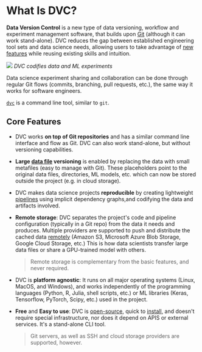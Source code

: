 # What Is DVC?

**Data Version Control** is a new type of data versioning, workflow and
experiment management software, that builds upon [Git](https://git-scm.com/)
(although it can work stand-alone). DVC reduces the gap between established
engineering tool sets and data science needs, allowing users to take advantage
of [new features](#core-features) while reusing existing skills and intuition.

![](/img/reproducibility.png) _DVC codifies data and ML experiments_

Data science experiment sharing and collaboration can be done through regular
Git flows (commits, branching, pull requests, etc.), the same way it works for
software engineers.

[`dvc`](/doc/command-reference) is a command line tool, similar to `git`.

## Core Features

- DVC works **on top of Git repositories** and has a similar command line
  interface and flow as Git. DVC can also work stand-alone, but without
  versioning capabilities.

- **Large [data file](/doc/user-guide/basic-concepts#data-files) versioning** is
  enabled by replacing the data with small metafiles (easy to manage with Git).
  These placeholders point to the original data files, directories, ML models,
  etc. which can now be stored outside the project (e.g. in cloud storage).

- DVC makes data science projects **reproducible** by creating lightweight
  [pipelines](/doc/user-guide/basic-concepts#data-pipelines) using implicit
  dependency graphs,and codifying the data and artifacts involved.

- **Remote storage**: DVC separates the project's code and pipeline
  configuration (typically in a Git repo) from the data it needs and produces.
  Multiple providers are supported to push and distribute the cached data
  [remotely](/doc/command-reference/remote) (Amazon S3, Microsoft Azure Blob
  Storage, Google Cloud Storage, etc.) This is how data scientists transfer
  large data files or share a GPU-trained model with others.

  > Remote storage is complementary from the basic features, and never required.

- DVC is **platform agnostic**: It runs on all major operating systems (Linux,
  MacOS, and Windows), and works independently of the programming languages
  (Python, R, Julia, shell scripts, etc.) or ML libraries (Keras, Tensorflow,
  PyTorch, Scipy, etc.) used in the <abbr>project</abbr>.

- **Free** and **Easy to use**: DVC is
  [open-source](https://github.com/iterative/dvc/blob/master/LICENSE), quick to
  [install](/doc/install), and doesn't require special infrastructure, nor does
  it depend on APIS or external services. It's a stand-alone CLI tool.

  > Git servers, as well as SSH and cloud storage providers are supported,
  > however.
